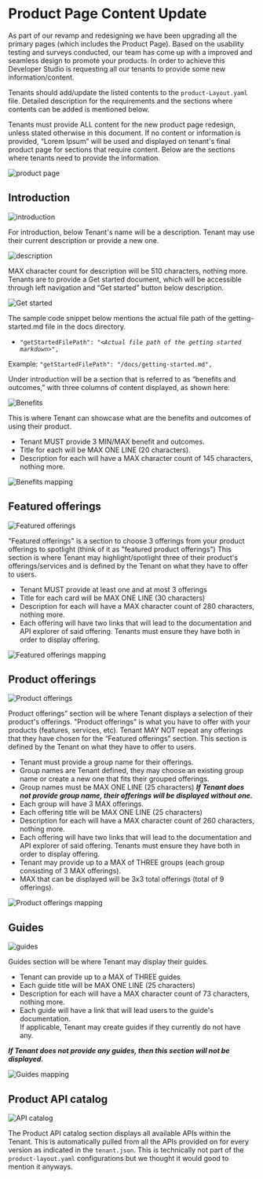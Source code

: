 # Product Page Content Update

As part of our revamp and redesigning we have been upgrading all the primary pages (which includes the Product Page). Based on the usability testing and surveys conducted, our team has come up with a improved and seamless design to promote your products. In order to achieve this Developer Studio is requesting all our tenants to provide some new information/content.

Tenants should add/update the listed contents to the `product-Layout.yaml` file. Detailed description for the requirements and the sections where contents can be added is mentioned below.

Tenants must provide ALL content for the new product page redesign, unless stated otherwise in this document. If no content or information is provided, “Lorem Ipsum” will be used and displayed on tenant's final product page for sections that require content. Below are the sections where tenants need to provide the information.

![product page](assets/images/productpage.png)

## Introduction

![introduction](assets/images/introduction.png)

For introduction, below Tenant's name will be a description. Tenant may use their current description or provide a new one.

![description](assets/images/product-description.png)

MAX character count for description will be 510 characters, nothing more. Tenants are to provide a Get started document, which will be accessible through left navigation and “Get started” button below description.

![Get started](assets/images/get-started-link.png)

The sample code snippet below mentions the actual file path of the getting-started.md file in the docs directory.
* `"getStartedFilePath": "<`_`Actual file path of the getting started markdown`_`>",`

Example: `"getStartedFilePath": "/docs/getting-started.md",`

Under introduction will be a section that is referred to as “benefits and outcomes,” with three columns of content displayed, as shown here:

![Benefits](assets/images/benefits.png)

This is where Tenant can showcase what are the benefits and outcomes of using their product.

* Tenant MUST provide 3 MIN/MAX benefit and outcomes.
* Title for each will be MAX ONE LINE (20 characters).
* Description for each will have a MAX character count of 145 characters, nothing more.

![Benefits mapping](assets/images/benefits-definition.png "Mapping Benefits section in product-layout.yaml")

## Featured offerings

![Featured offerings](assets/images/featured-offerings.png)

"Featured offerings" is a section to choose 3 offerings from your product offerings to spotlight (think of it as "featured product offerings") This section is where Tenant may highlight/spotlight three of their product's offerings/services and is defined by the Tenant on what they have to offer to users.

* Tenant MUST provide at least one and at most 3 offerings
* Title for each card will be MAX ONE LINE (30 characters)
* Description for each will have a MAX character count of 280 characters, nothing more.
* Each offering will have two links that will lead to the documentation and API explorer of said offering. Tenants must ensure they have both in order to display offering.

![Featured offerings mapping](assets/images/featuredFeatures.png "Mapping Featured Offerings section in product-layout.yaml")

## Product offerings

![Product offerings](assets/images/offerings.png)

Product offerings” section will be where Tenant displays a selection of their product's offerings. "Product offerings" is what you have to offer with your products (features, services, etc). Tenant MAY NOT repeat any offerings that they have chosen for the “Featured offerings” section. This section is defined by the Tenant on what they have to offer to users.

* Tenant must provide a group name for their offerings.
* Group names are Tenant defined, they may choose an existing group name or create a new one that fits their grouped offerings.
* Group names must be MAX ONE LINE (25 characters) _**If Tenant does not provide group name, their offerings will be displayed without one.**_
* Each group will have 3 MAX offerings.
* Each offering title will be MAX ONE LINE (25 characters)
* Description for each will have a MAX character count of 260 characters, nothing more.
* Each offering will have two links that will lead to the documentation and API explorer of said offering. Tenants must ensure they have both in order to display offering.
* Tenant may provide up to a MAX of THREE groups (each group consisting of 3 MAX offerings).
* MAX that can be displayed will be 3x3 total offerings (total of 9 offerings).

![Product offerings mapping](assets/images/offerings-definition.png "Mapping Product Offerings section in product-layout.yaml")

## Guides

![guides](assets/images/guides.png)

Guides section will be where Tenant may display their guides.

* Tenant can provide up to a MAX of THREE guides
* Each guide title will be MAX ONE LINE (25 characters)
* Description for each will have a MAX character count of 73 characters, nothing more.
* Each guide will have a link that will lead users to the guide's documentation.\
  If applicable, Tenant may create guides if they currently do not have any.

_**If Tenant does not provide any guides, then this section will not be displayed.**_

![Guides mapping](assets/images/guides-definition.png "Mapping Guides section in product-layout.yaml")

## Product API catalog

![API catalog](assets/images/api-catalog.png "API Catalog")

The Product API catalog section displays all available APIs within the Tenant. This is automatically pulled from all the APIs provided on for every version as indicated in the `tenant.json`. This is technically not part of the `product-layout.yaml` configurations but we thought it would good to mention it anyways.

